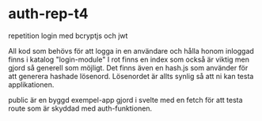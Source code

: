 # auth-rep-t4
repetition login med bcryptjs och jwt

All kod som behövs för att logga in en användare och hålla honom inloggad finns i katalog "login-module"
I rot finns en index som också är viktig men gjord så generell som möjligt.
Det finns även en hash.js som använder för att generera hashade lösenord. Lösenordet är allts synlig så att ni kan testa applikationen.

public är en byggd exempel-app gjord i svelte med en fetch för att testa route som är skyddad med auth-funktionen.

